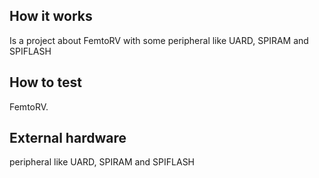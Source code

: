 <!---

This file is used to generate your project datasheet. Please fill in the information below and delete any unused
sections.

You can also include images in this folder and reference them in the markdown. Each image must be less than
512 kb in size, and the combined size of all images must be less than 1 MB.
-->

## How it works


Is a project about FemtoRV with some peripheral like UARD, SPIRAM and  SPIFLASH 

## How to test


FemtoRV.

## External hardware


peripheral like UARD, SPIRAM and  SPIFLASH 